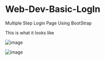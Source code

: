# Web-Dev-Basic-LogIn
Multiple Step Login Page Using BootStrap 

This is what it looks like

![image](https://user-images.githubusercontent.com/74980515/177052727-f753f9f0-a738-420b-8967-0f488d9b9179.png)

![image](https://user-images.githubusercontent.com/74980515/177052729-1e482130-33c8-411c-92e9-34157ecdb2cd.png)
